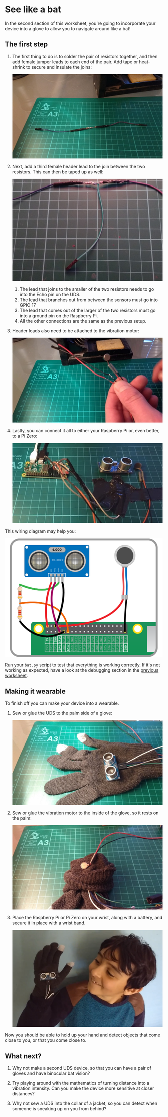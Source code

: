 # See like a bat

In the second section of this worksheet, you're going to incorporate your device into a glove to allow you to navigate around like a bat!

## The first step

1. The first thing to do is to solder the pair of resistors together, and then add female jumper leads to each end of the pair. Add tape or heat-shrink to secure and insulate the joins:

	![joined resistors](images/joined_resistors.jpg)

1. Next, add a third female header lead to the join between the two resistors. This can then be taped up as well:

    ![t join](images/t_join.jpg)

	1. The lead that joins to the smaller of the two resistors needs to go into the Echo pin on the UDS.
	1. The lead that branches out from between the sensors must go into GPIO 17
	1. The lead that comes out of the larger of the two resistors must go into a ground pin on the Raspberry Pi.
	1. All the other connections are the same as the previous setup.


1. Header leads also need to be attached to the vibration motor:

    ![vibro with headers](images/vibration_motor_with_jumpers.jpg)

1. Lastly, you can connect it all to either your Raspberry Pi or, even better, to a Pi Zero:

	![pizero setup](images/pizero_setup.jpg)

This wiring diagram may help you:

![pizero wiring](images/See_Like_A_Bat_Diagram_7.png)

Run your `bat.py` script to test that everything is working correctly. If it's not working as expected, have a look at the debugging section in the [previous worksheet](worksheet.md).

## Making it wearable

To finish off you can make your device into a wearable.

1. Sew or glue the UDS to the palm side of a glove:

	![ultra and glove](images/glove_uds.jpg)

1. Sew or glue the vibration motor to the inside of the glove, so it rests on the palm:

	![motor and glove](images/glove_motor.jpg)

1. Place the Raspberry Pi or Pi Zero on your wrist, along with a battery, and secure it in place with a wrist band.

	![modelled](images/modelled.png)

Now you should be able to hold up your hand and detect objects that come close to you, or that you come close to.

## What next?

1. Why not make a second UDS device, so that you can have a pair of gloves and have binocular bat vision?

1. Try playing around with the mathematics of turning distance into a vibration intensity. Can you make the device more sensitive at closer distances?

1. Why not sew a UDS into the collar of a jacket, so you can detect when someone is sneaking up on you from behind?
